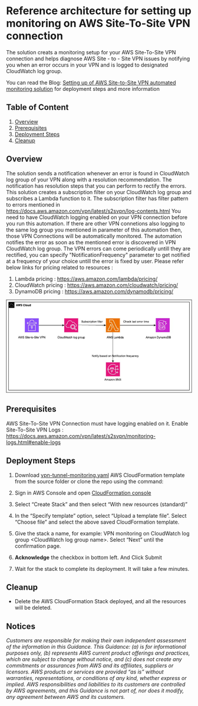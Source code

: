 # Reference architecture for setting up monitoring on AWS Site-To-Site VPN connection

The solution creats a monitoring setup for your AWS Site-To-Site VPN connection and helps diagnose AWS Site - to - Site VPN issues by notifying you when an error occurs in your VPN and is logged to designated CloudWatch log group. 

You can read the Blog: [Setting up of AWS Site-to-Site VPN automated monitoring solution](https://aws.amazon.com/blogs/networking-and-content-delivery/setting-up-of-aws-site-to-site-vpn-automated-monitoring-solution/) for deployment steps and more information
## Table of Content

1. [Overview](#overview-required)
2. [Prerequisites](#prerequisites-required)
3. [Deployment Steps](#deployment-steps-required)
4. [Cleanup](#cleanup-required)


## Overview

 The solution sends a notification whenever an error is found in CloudWatch log group of your VPN along with a resolution recommendation. The notification has resolution steps that you can perform to rectify the errors. This solution creates a subscription filter on your CloudWatch log group and subscribes a Lambda function to it. The subscription filter has filter pattern to errors mentioned in https://docs.aws.amazon.com/vpn/latest/s2svpn/log-contents.html You need to have CloudWatch logging enabled on your VPN connection before you run this automation. If there are other VPN connetions also logging to the same log group you mentioned in parameter of this automation then, those VPN Connections will be automatically monitored.  The automation notifies the error as soon as the mentioned error is discovered in VPN CloudWatch log group. The VPN errors can come periodically untill they are rectified, you can specify "NotificationFrequency" parameter to get notified at a frequency of your choice untill the error is fixed by user. 
  Please refer below links for pricing related to resources : 
1) Lambda pricing : https://aws.amazon.com/lambda/pricing/
2) CloudWatch pricing :  https://aws.amazon.com/cloudwatch/pricing/ 
3) DynamoDB pricing : https://aws.amazon.com/dynamodb/pricing/

![](/resources/setup-vpn-monitoring-architecture-diagram.jpg)

## Prerequisites

AWS Site-To-Site VPN Connection must have logging enabled on it. 
Enable Site-To-Site VPN Logs : https://docs.aws.amazon.com/vpn/latest/s2svpn/monitoring-logs.html#enable-logs

## Deployment Steps

1. Download [vpn-tunnel-monitoring.yaml](templates/vpn-tunnel-monitoring.yaml) AWS CloudFormation template from the source folder or clone the repo using the command: 


2. Sign in AWS Console and open [CloudFormation console](https://us-east-1.console.aws.amazon.com/cloudformation/home)

3. Select “Create Stack” and then select “With new resources (standard)”

4. In the “Specify template” option, select “Upload a template file”. Select “Choose file” and select the above saved CloudFormation template.

5. Give the stack a name, for example: VPN monitoring on CloudWatch log group \<CloudWatch log group name\>. Select “Next” until the confirmation page.

6. **Acknowledge** the checkbox in bottom left. And Click Submit

7. Wait for the stack to complete its deployment. It will take a few minutes.




## Cleanup

- Delete the AWS CloudFormation Stack deployed, and all the resources will be deleted.

## Notices

*Customers are responsible for making their own independent assessment of the information in this Guidance. This Guidance: (a) is for informational purposes only, (b) represents AWS current product offerings and practices, which are subject to change without notice, and (c) does not create any commitments or assurances from AWS and its affiliates, suppliers or licensors. AWS products or services are provided “as is” without warranties, representations, or conditions of any kind, whether express or implied. AWS responsibilities and liabilities to its customers are controlled by AWS agreements, and this Guidance is not part of, nor does it modify, any agreement between AWS and its customers.*


